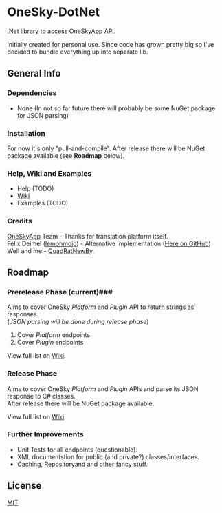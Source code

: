 # OneSky-DotNet #
.Net library to access OneSkyApp API.

Initially created for personal use. Since code has grown pretty big so I've decided to bundle everything up into separate lib.

## General Info ##

### Dependencies ###
* None (In not so far future there will probably be some NuGet package for JSON parsing)

### Installation ###
For now it's only "pull-and-compile". After release there will be NuGet package available (see **Roadmap** below).

### Help, Wiki and Examples ###
* Help (TODO)
* [Wiki](https://github.com/QuadRatNewBy/OneSky-DotNet/wiki/Home.md)
* Examples (TODO)

### Credits ###
[OneSkyApp](http://www.oneskyapp.com/) Team - Thanks for translation platform itself.  
Felix Deimel ([lemonmojo](https://github.com/lemonmojo)) - Alternative implementation ([Here on GitHub](https://github.com/lemonmojo/OneSkyAppSharp))  
Well and me - [QuadRatNewBy](https://github.com/QuadRatNewBy).
 

## Roadmap ##

### Prerelease Phase (current)###
Aims to cover OneSky *Platform* and *Plugin* API to return strings as responses.  
(*JSON parsing will be done during release phase*)

1. Cover *Platform* endpoints
2. Cover *Plugin* endpoints

View full list on [Wiki](https://github.com/QuadRatNewBy/OneSky-DotNet/wiki/Roadmap.md).

### Release Phase ###
Aims to cover OneSky *Platform* and *Plugin* APIs and parse its JSON response to C# classes.  
After release there will be NuGet package available.

View full list on [Wiki](https://github.com/QuadRatNewBy/OneSky-DotNet/wiki/Roadmap.md).  

### Further Improvements ###
* Unit Tests for all endpoints (questionable).
* XML documentstion for public (and private?) classes/interfaces.
* Caching, Repositoryand and other fancy stuff.

## License ##
[MIT](LICENSE.md)
